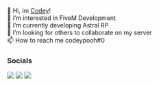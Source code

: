 👋 Hi, im [Codey][website]!
<br/>
👀 I’m interested in FiveM Development
<br/>
🌱 I’m currently developing Astral RP
<br/>
💞️ I’m looking for others to collaborate on my server
<br/>
📫 How to reach me codeypooh#0

### Socials

[<img src="https://img.shields.io/badge/Discord-7289da?style=for-the-badge&logo=Discord&logoColor=white"/>][discord]
[<img src="https://img.shields.io/badge/YouTube-FF0000?style=for-the-badge&logo=YouTube&logoColor=white"/>][youtube]
[<img src="https://img.shields.io/badge/Twitch-6441a5?style=for-the-badge&logo=Twitch&logoColor=white"/>][twitch]

[twitch]: https://twitch.tv/xocodey
[youtube]: https://www.youtube.com/astral5m
[discord]: https://discord.gg/astral5m
[website]: https://astral5m.net
